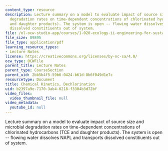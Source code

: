 ```yaml
---
content_type: resource
description: Lecture summary on a model to evaluate impact of source size and microbial
  degradation rates on time-dependent concentrations of chlorinated hydrocarbons (TCE
  and daughter products). The system is open -- flowing water dissolves NAPL and transports
  dissolved constitiuents out of system.
file: /ol-ocw-studio-app/courses/1-020-ecology-ii-engineering-for-sustainability-spring-2008/b2397a9e71703ab40218f3304b3d72bf_lec3.pdf
file_size: 89895
file_type: application/pdf
learning_resource_types:
- Lecture Notes
license: https://creativecommons.org/licenses/by-nc-sa/4.0/
ocw_type: OCWFile
parent_title: Lecture Notes
parent_type: CourseSection
parent_uid: 2bb5b4f5-59b6-0424-b61d-8b6f049d1e7c
resourcetype: Document
title: Chemical Kinetics, Dechlorination
uid: b2397a9e-7170-3ab4-0218-f3304b3d72bf
video_files:
  video_thumbnail_file: null
video_metadata:
  youtube_id: null
---
```

Lecture summary on a model to evaluate impact of source size and microbial degradation rates on time-dependent concentrations of chlorinated hydrocarbons (TCE and daughter products). The system is open -- flowing water dissolves NAPL and transports dissolved constitiuents out of system.